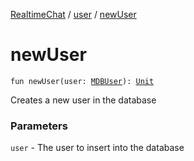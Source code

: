 [RealtimeChat](../index.md) / [user](index.md) / [newUser](./new-user.md)

# newUser

`fun newUser(user: `[`MDBUser`](-m-d-b-user/index.md)`): `[`Unit`](https://kotlinlang.org/api/latest/jvm/stdlib/kotlin/-unit/index.html)

Creates a new user in the database

### Parameters

`user` - The user to insert into the database